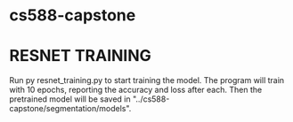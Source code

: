 # cs588-capstone


# RESNET TRAINING

Run py resnet_training.py to start training the model. The program will train with 10 epochs, 
reporting the accuracy and loss after each. Then the pretrained model will be saved in 
"../cs588-capstone/segmentation/models".
